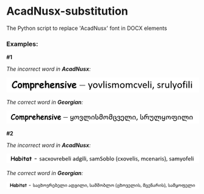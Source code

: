 # AcadNusx-substitution

The Python script to replace 'AcadNusx' font in DOCX elements

### Examples:

**#1**

_The incorrect word in **AcadNusx**:_

![Example 1 in AN](media/example_1_an.png)

_The correct word in **Georgian**:_

![Example 1 in Geo](media/example_1_geo.png)

**#2**

_The incorrect word in **AcadNusx**:_

![Example 2 in AN](media/example_2_an.png)

_The correct word in **Georgian**:_

![Example 2 in Geo](media/example_2_geo.png)
